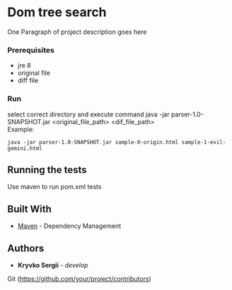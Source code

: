 # Dom tree search 

One Paragraph of project description goes here

### Prerequisites

- jre 8
- original file
- diff file

### Run

select correct directory and execute command
java -jar parser-1.0-SNAPSHOT.jar <original_file_path> <dif_file_path>  
Example:
```
java -jar parser-1.0-SNAPSHOT.jar sample-0-origin.html sample-1-evil-gemini.html
```
## Running the tests

Use maven to run pom.xml tests

## Built With

* [Maven](https://maven.apache.org/) - Dependency Management

## Authors

* **Kryvko Sergii** - *develop*

Git (https://github.com/your/project/contributors)
